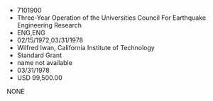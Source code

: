 * 7101900
* Three-Year Operation of the Universities Council For        Earthquake Engineering Research
* ENG,ENG
* 02/15/1972,03/31/1978
* Wilfred Iwan, California Institute of Technology
* Standard Grant
*   name not available
* 03/31/1978
* USD 99,500.00

NONE